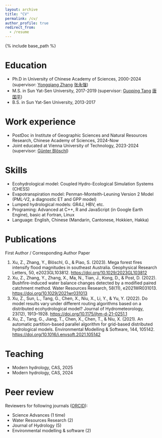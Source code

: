```yaml
---
layout: archive
title: "CV"
permalink: /cv/
author_profile: true
redirect_from:
  - /resume
---
```


{% include base_path %}

Education
======
* Ph.D in University of Chinese Academy of Sciences, 2000-2024 (supervisor: [Yongqiang Zhang](https://scholar.google.com/citations?user=t5iGFeAAAAAJ&hl=en&oi=ao) [张永强](https://igsnrr.cas.cn/sourcedb/zw/zjrck/kygg/bjdbgc/201903/t20190327_5262230.html))
* M.S. in Sun Yat-Sen University, 2017-2019 (supervisor: [Guoping Tang](https://www.researchgate.net/profile/Guoping-Tang) [唐国平](https://gp.sysu.edu.cn/teacher/230))
* B.S. in Sun Yat-Sen University, 2013-2017

Work experience
======
* PostDoc in Institute of Geographic Sciences and Natural Resources Research, Chinese Academy of Sciences, 2024-Now
* Joint educated at Vienna University of Technology, 2023-2024 (supervisor: [Günter Blöschl](https://www.waterresources.at/index.php?id=99))
  
Skills
======
* Ecohydrological model: Coupled Hydro-Ecological Simulation Systems (CHESS)
* Evapotranspiration model: Penman-Monteith-Leuning Version 2 Model (PML-V2, a diagnostic ET and GPP model)
* Lumped hydrological models: GR4J, HBV, etc.
* Programing: Advanced at C++, R and JavaScript (in Google Earth Engine), basic at Fortran, Linux
* Language: English, Chinese (Mandarin, Cantonese, Hokkien, Hakka)


Publications
======
First Author / Corresponding Author Paper
1.	Xu, Z., Zhang, Y., Blöschl, G., & Piao, S. (2023). Mega forest fires intensify flood magnitudes in southeast Australia. Geophysical Research Letters, 50, e2023GL103812. https://doi.org/10.1029/2023GL103812
2.	Xu, Z., Zhang, Y., Zhang, X., Ma, N., Tian, J., Kong, D., & Post, D. (2022). Bushfire-induced water balance changes detected by a modified paired catchment method. Water Resources Research, 58(11), e2021WR031013. https://doi.org/10.1029/2021wr031013
3.	Xu, Z., Sun, L., Tang, G., Chen, X., Niu, X., Li, Y., & Yu, Y. (2022). Do model results vary under different routing algorithms based on a distributed ecohydrological model? Journal of Hydrometeorology, 23(12), 1913–1928. https://doi.org/10.1175/jhm-d-21-0251.1
4.	Xu, Z., Tang, G., Jiang, T., Chen, X., Chen, T., & Niu, X. (2021). An automatic partition-based parallel algorithm for grid-based distributed hydrological models. Environmental Modelling & Software, 144, 105142. https://doi.org/10.1016/j.envsoft.2021.105142

  
Teaching
======
* Modern hydrology, CAS, 2025
* Modern hydrology, CAS, 2024
  
Peer review
======
Reviewers for following journals ([ORCID](https://orcid.org/0000-0003-2607-8343)):
* Science Advances (1 time)
* Water Resources Research (2)
* Journal of Hydrology (5)
* Environmental modelling & software (2)

